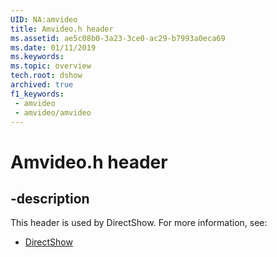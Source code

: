 ```yaml
---
UID: NA:amvideo
title: Amvideo.h header
ms.assetid: ae5c08b0-3a23-3ce0-ac29-b7993a0eca69
ms.date: 01/11/2019
ms.keywords: 
ms.topic: overview
tech.root: dshow
archived: true
f1_keywords:
 - amvideo
 - amvideo/amvideo
---
```


# Amvideo.h header


## -description

This header is used by DirectShow. For more information, see:

- [DirectShow](../_dshow/index.md)


